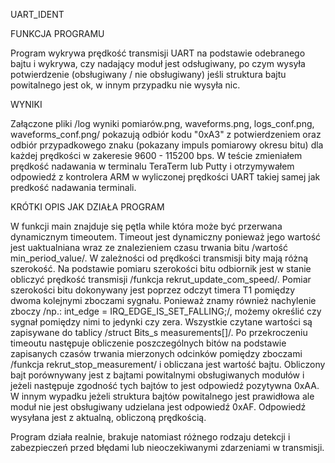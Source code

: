 UART_IDENT

FUNKCJA PROGRAMU

Program wykrywa prędkość transmisji UART na podstawie odebranego bajtu i wykrywa, czy nadający moduł jest odsługiwany, po czym wysyła potwierdzenie (obsługiwany / nie obsługiwany) jeśli struktura bajtu powitalnego jest ok, w innym przypadku nie wysyła nic. 

WYNIKI

Załączone pliki /log wyniki pomiarów.png, waveforms.png, logs_conf.png, waveforms_conf.png/ pokazują odbiór kodu "0xA3" z potwierdzeniem oraz odbiór przypadkowego znaku (pokazany impuls pomiarowy okresu bitu) dla każdej prędkości w zakeresie 9600 - 115200 bps. W teście zmieniałem prędkość nadawania w terminalu TeraTerm lub Putty i otrzymywałem odpowiedź z kontrolera ARM w wyliczonej prędkości UART takiej samej jak predkość nadawania terminali.

KRÓTKI OPIS JAK DZIAŁA PROGRAM 

W funkcji main znajduje się pętla while która może być przerwana dynamicznym timeoutem. Timeout jest dynamiczny ponieważ jego wartość jest uaktualniana wraz ze znalezieniem czasu trwania bitu /wartość min_period_value/. W zależności od prędkości transmisji bity mają różną szerokość. Na podstawie pomiaru szerokości bitu odbiornik jest w stanie obliczyć prędkość transmisji /funkcja rekrut_update_com_speed/. Pomiar szerokości bitu dokonywany jest poprzez odczyt timera T1 pomiędzy dwoma kolejnymi zboczami sygnału. Ponieważ znamy również nachylenie zboczy /np.: int_edge = IRQ_EDGE_IS_SET_FALLING;/, możemy określić czy sygnał pomiędzy nimi to jedynki czy zera. Wszystkie czytane wartości są zapisywane do tablicy /struct Bits_s measurements[]/. 
Po przekroczeniu timeoutu następuje obliczenie poszczególnych bitów na podstawie zapisanych czasów trwania mierzonych odcinków pomiędzy zboczami /funkcja rekrut_stop_measurement/ i obliczana jest wartość bajtu. Obliczony bajt porównywany jest z bajtami powitalnymi obsługiwanych modułów i jeżeli następuje zgodność tych bajtów to jest odpowiedź pozytywna 0xAA. W innym wypadku jeżeli struktura bajtów powitalnego jest prawidłowa ale moduł nie jest obsługiwany udzielana jest odpowiedź 0xAF. Odpowiedź wysyłana jest z aktualną, obliczoną prędkością.

Program działa realnie, brakuje natomiast różnego rodzaju detekcji i zabezpieczeń przed błędami lub nieoczekiwanymi zdarzeniami w transmisji.
